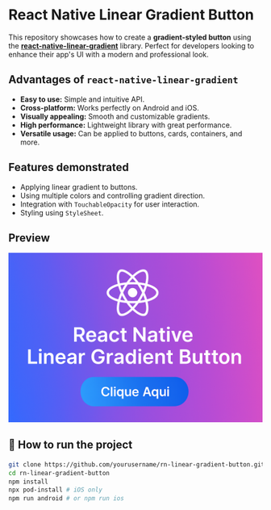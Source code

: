 

#  React Native Linear Gradient Button

This repository showcases how to create a **gradient-styled button** using the [**react-native-linear-gradient**](https://github.com/react-native-linear-gradient/react-native-linear-gradient) library. Perfect for developers looking to enhance their app's UI with a modern and professional look.

##  Advantages of `react-native-linear-gradient`

- **Easy to use:** Simple and intuitive API.
- **Cross-platform:** Works perfectly on Android and iOS.
- **Visually appealing:** Smooth and customizable gradients.
- **High performance:** Lightweight library with great performance.
- **Versatile usage:** Can be applied to buttons, cards, containers, and more.

##  Features demonstrated

- Applying linear gradient to buttons.
- Using multiple colors and controlling gradient direction.
- Integration with `TouchableOpacity` for user interaction.
- Styling using `StyleSheet`.

##  Preview

![banner](./capa.png)

## 🚀 How to run the project

```bash
git clone https://github.com/yourusername/rn-linear-gradient-button.git
cd rn-linear-gradient-button
npm install
npx pod-install # iOS only
npm run android # or npm run ios
```
